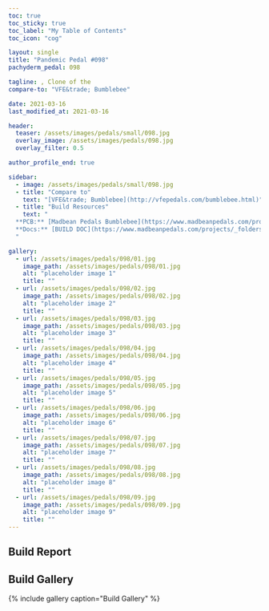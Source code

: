 ```yaml
---
toc: true
toc_sticky: true
toc_label: "My Table of Contents"
toc_icon: "cog"

layout: single
title: "Pandemic Pedal #098"
pachyderm_pedal: 098

tagline: , Clone of the 
compare-to: "VFE&trade; Bumblebee"

date: 2021-03-16
last_modified_at: 2021-03-16

header:
  teaser: /assets/images/pedals/small/098.jpg
  overlay_image: /assets/images/pedals/098.jpg
  overlay_filter: 0.5

author_profile_end: true

sidebar:
  - image: /assets/images/pedals/small/098.jpg
  - title: "Compare to"
    text: "[VFE&trade; Bumblebee](http://vfepedals.com/bumblebee.html)"
  - title: "Build Resources"
    text: "
  **PCB:** [Madbean Pedals Bumblebee](https://www.madbeanpedals.com/projects/index.html)<br>
  **Docs:** [BUILD DOC](https://www.madbeanpedals.com/projects/_folders/VFE/pdf/VFE_Bumblebee.pdf)
  "

gallery:
  - url: /assets/images/pedals/098/01.jpg
    image_path: /assets/images/pedals/098/01.jpg
    alt: "placeholder image 1"
    title: ""
  - url: /assets/images/pedals/098/02.jpg
    image_path: /assets/images/pedals/098/02.jpg
    alt: "placeholder image 2"
    title: ""
  - url: /assets/images/pedals/098/03.jpg
    image_path: /assets/images/pedals/098/03.jpg
    alt: "placeholder image 3"
    title: ""
  - url: /assets/images/pedals/098/04.jpg
    image_path: /assets/images/pedals/098/04.jpg
    alt: "placeholder image 4"
    title: ""
  - url: /assets/images/pedals/098/05.jpg
    image_path: /assets/images/pedals/098/05.jpg
    alt: "placeholder image 5"
    title: ""
  - url: /assets/images/pedals/098/06.jpg
    image_path: /assets/images/pedals/098/06.jpg
    alt: "placeholder image 6"
    title: ""
  - url: /assets/images/pedals/098/07.jpg
    image_path: /assets/images/pedals/098/07.jpg
    alt: "placeholder image 7"
    title: ""
  - url: /assets/images/pedals/098/08.jpg
    image_path: /assets/images/pedals/098/08.jpg
    alt: "placeholder image 8"
    title: ""
  - url: /assets/images/pedals/098/09.jpg
    image_path: /assets/images/pedals/098/09.jpg
    alt: "placeholder image 9"
    title: ""
---
```


## Build Report


## Build Gallery

{% include gallery caption="Build Gallery" %}